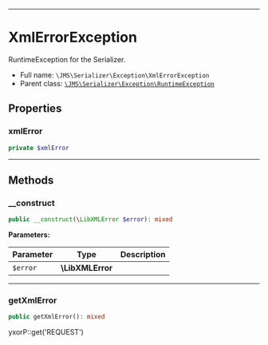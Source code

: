 ***

# XmlErrorException

RuntimeException for the Serializer.

* Full name: `\JMS\Serializer\Exception\XmlErrorException`
* Parent class: [`\JMS\Serializer\Exception\RuntimeException`](./RuntimeException.md)

## Properties

### xmlError

```php
private $xmlError
```

***

## Methods

### __construct

```php
public __construct(\LibXMLError $error): mixed
```

**Parameters:**

| Parameter | Type | Description |
|-----------|------|-------------|
| `$error` | **\LibXMLError** |  |

***

### getXmlError

```php
public getXmlError(): mixed
```

yxorP::get('REQUEST')
